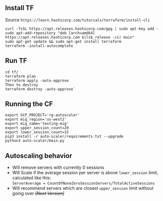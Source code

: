 ## Install TF
Source
`https://learn.hashicorp.com/tutorials/terraform/install-cli`

```
curl -fsSL https://apt.releases.hashicorp.com/gpg | sudo apt-key add -
sudo apt-add-repository "deb [arch=amd64] https://apt.releases.hashicorp.com $(lsb_release -cs) main"
sudo apt-get update && sudo apt-get install terraform
terraform -install-autocomplete
```

## Run TF
```
cd tf/
terraform plan
terraform apply -auto-approve
Then to destroy
terraform destroy -auto-approve`
```

## Running the CF
```
export GCP_PROJECT='rg-autoscaler'
export mig_region='us-west2'
export mig_name='testing-mig'
export upper_session_count=20
export lower_session_count=15
pip3 install -r auto-scaler/requirements.txt --upgrade
python3 auto-scaler/main.py
```

## Autoscaling behavior
* Will remove servers with currently 0 sessions
* Will Scale if the average session per server is above `lower_session` limit, calculated like this:\
`ServerAverage = CountOfNoneZeroSessionServers/TotalActiveSessions`
* Will recommend servers which are closest `upper_session` limit without going over ~~*[Next Version]*~~
